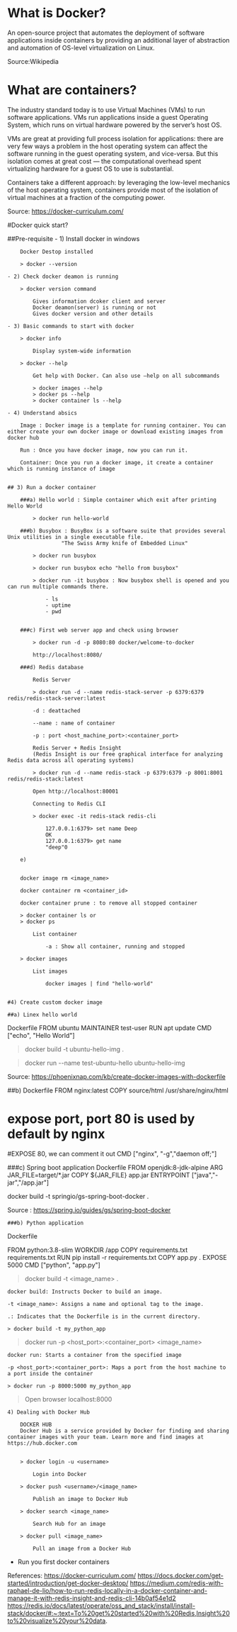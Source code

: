 # What is Docker?

An open-source project that automates the deployment of software applications inside containers by providing an additional layer of abstraction and automation of OS-level virtualization on Linux.

Source:Wikipedia

# What are containers?

The industry standard today is to use Virtual Machines (VMs) to run software applications. VMs run applications inside a guest Operating System, which runs on virtual hardware powered by the server’s host OS.

VMs are great at providing full process isolation for applications: there are very few ways a problem in the host operating system can affect the software running in the guest operating system, and vice-versa. But this isolation comes at great cost — the computational overhead spent virtualizing hardware for a guest OS to use is substantial.

Containers take a different approach: by leveraging the low-level mechanics of the host operating system, containers provide most of the isolation of virtual machines at a fraction of the computing power.

Source: https://docker-curriculum.com/

#Docker quick start?

##Pre-requisite
	- 1) Install docker in windows
	
		Docker Destop installed
		
		> docker --version

	- 2) Check docker deamon is running

		> docker version command
 
			Gives information dcoker client and server
			Docker deamon(server) is running or not
			Gives docker version and other details
			
	- 3) Basic commands to start with docker
	
		> docker info 
			
			Display system-wide information
			
		> docker --help
			
			Get help with Docker. Can also use –help on all subcommands	
			
			> docker images --help
			> docker ps --help
			> docker container ls --help
			
	- 4) Understand absics

		Image : Docker image is a template for running container. You can either create your own docker image or download existing images from docker hub
		
		Run : Once you have docker image, now you can run it.
		
		Container: Once you run a docker image, it create a container which is running instance of image
					
	
	## 3) Run a docker container
	
		###a) Hello world : Simple container which exit after printing Hello World
		
			> docker run hello-world
		
		###b) Busybox : BusyBox is a software suite that provides several Unix utilities in a single executable file.
					 "The Swiss Army knife of Embedded Linux"
		
			> docker run busybox
			
			> docker run busybox echo "hello from busybox"
			
			> docker run -it busybox : Now busybox shell is opened and you can run multiple commands there.
			
				- ls
				- uptime
				- pwd
				
			
		###c) First web server app and check using browser
		
			> docker run -d -p 8080:80 docker/welcome-to-docker
			
			http://localhost:8080/
			
		###d) Redis database
		
			Redis Server
		
			> docker run -d --name redis-stack-server -p 6379:6379 redis/redis-stack-server:latest
			
			-d : deattached
			
			--name : name of container
			
			-p : port <host_machine_port>:<container_port>
			
			Redis Server + Redis Insight 
			(Redis Insight is our free graphical interface for analyzing Redis data across all operating systems)
			
			> docker run -d --name redis-stack -p 6379:6379 -p 8001:8001 redis/redis-stack:latest
			
			Open http://localhost:80001
			
			Connecting to Redis CLI
			
			> docker exec -it redis-stack redis-cli
			
				127.0.0.1:6379> set name Deep
				OK
				127.0.0.1:6379> get name
				"deep"0
				
		e)
			
		
		docker image rm <image_name>
		
		docker container rm <container_id>
		
		docker container prune : to remove all stopped container
		
		> docker container ls or 
		> docker ps
			
			List container
			
				-a : Show all container, running and stopped
			
		> docker images
		
			List images
			
				docker images | find "hello-world"
				
				
	#4) Create custom docker image
	
	##a) Linex hello world
	
Dockerfile
FROM ubuntu
MAINTAINER test-user
RUN apt update
CMD ["echo", "Hello World"]

> docker build -t ubuntu-hello-img .

> docker run --name test-ubuntu-hello ubuntu-hello-img 

Source: https://phoenixnap.com/kb/create-docker-images-with-dockerfile

##b) 
Dockerfile
FROM nginx:latest 
COPY source/html /usr/share/nginx/html 
# expose port, port 80 is used by default by nginx
#EXPOSE 80, we can comment it out
CMD ["nginx", "-g","daemon off;"]


###c) Spring boot application
Dockerfile
FROM openjdk:8-jdk-alpine
ARG JAR_FILE=target/*.jar
COPY ${JAR_FILE} app.jar
ENTRYPOINT ["java","-jar","/app.jar"]

docker build -t springio/gs-spring-boot-docker .

Source : https://spring.io/guides/gs/spring-boot-docker
	
	###b) Python application
	
Dockerfile
	
FROM python:3.8-slim
WORKDIR /app
COPY requirements.txt requirements.txt
RUN pip install -r requirements.txt
COPY app.py .
EXPOSE 5000
CMD ["python", "app.py"]

> docker build -t <image_name> .

	docker build: Instructs Docker to build an image.

	-t <image_name>: Assigns a name and optional tag to the image.

	.: Indicates that the Dockerfile is in the current directory. 
	
	> docker build -t my_python_app

> docker run -p <host_port>:<container_port> <image_name>

	docker run: Starts a container from the specified image
	
	-p <host_port>:<container_port>: Maps a port from the host machine to a port inside the container 
	
	> docker run -p 8000:5000 my_python_app

> Open browser localhost:8000	
	
	4) Dealing with Docker Hub
	
		DOCKER HUB
		Docker Hub is a service provided by Docker for finding and sharing container images with your team. Learn more and find images at https://hub.docker.com
	
	
		> docker login -u <username>
		
			Login into Docker
			
		> docker push <username>/<image_name>
			
			Publish an image to Docker Hub

		> docker search <image_name>
		
			Search Hub for an image

		> docker pull <image_name>
		
			Pull an image from a Docker Hub



- Run you first docker containers


References:
https://docker-curriculum.com/
https://docs.docker.com/get-started/introduction/get-docker-desktop/
https://medium.com/redis-with-raphael-de-lio/how-to-run-redis-locally-in-a-docker-container-and-manage-it-with-redis-insight-and-redis-cli-14b0af54e1d2
https://redis.io/docs/latest/operate/oss_and_stack/install/install-stack/docker/#:~:text=To%20get%20started%20with%20Redis,Insight%20to%20visualize%20your%20data.
